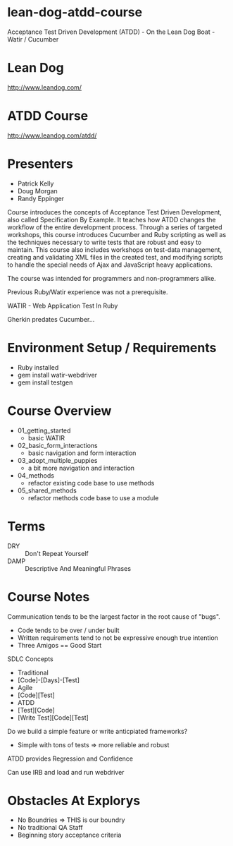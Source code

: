 # lean-dog-atdd-course
Acceptance Test Driven Development (ATDD) - On the Lean Dog Boat - Watir / Cucumber

# Lean Dog
http://www.leandog.com/

# ATDD Course
http://www.leandog.com/atdd/

# Presenters
* Patrick Kelly
* Doug Morgan
* Randy Eppinger

Course introduces the concepts of Acceptance Test Driven Development, also called Specification By Example. It teaches how ATDD changes the workflow of the entire development process. Through a series of targeted workshops, this course introduces Cucumber and Ruby scripting as well as the techniques necessary to write tests that are robust and easy to maintain. This course also includes workshops on test-data management, creating and validating XML files in the created test, and modifying scripts to handle the special needs of Ajax and JavaScript heavy applications.

The course was intended for programmers and non-programmers alike.

Previous Ruby/Watir experience was not a prerequisite.

WATIR - Web Application Test In Ruby

Gherkin predates Cucumber...

# Environment Setup / Requirements
* Ruby installed
* gem install watir-webdriver
* gem install testgen

# Course Overview
* 01_getting_started
  * basic WATIR
* 02_basic_form_interactions
  * basic navigation and form interaction
* 03_adopt_multiple_puppies
  * a bit more navigation and interaction
* 04_methods
  * refactor existing code base to use methods
* 05_shared_methods
  * refactor methods code base to use a module

# Terms
<dl>
  <dt>DRY</dt>
  <dd>Don't Repeat Yourself</dd>
  <dt>DAMP</dt>
  <dd>Descriptive And Meaningful Phrases</dd>
</dl>

# Course Notes
Communication tends to be the largest factor in the root cause of "bugs".
* Code tends to be over / under built
* Written requirements tend to not be expressive enough true intention
* Three Amigos == Good Start

SDLC Concepts
* Traditional
 * [Code]-[Days]-[Test]
* Agile
 * [Code][Test]
* ATDD
 * [Test][Code]
 * [Write Test][Code][Test]

Do we build a simple feature or write anticpiated frameworks?
* Simple with tons of tests => more reliable and robust

ATDD provides Regression and Confidence

Can use IRB and load and run webdriver

# Obstacles At Explorys
* No Boundries => THIS is our boundry
* No traditional QA Staff
* Beginning story acceptance criteria
